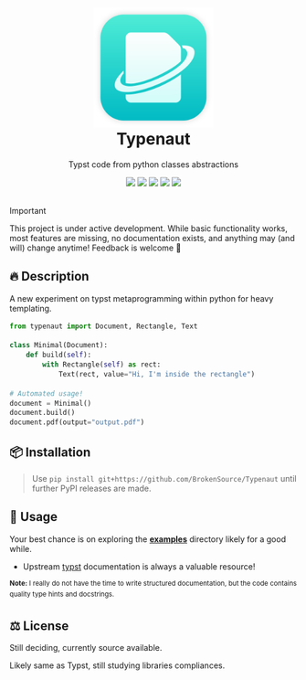 <div align="center">
  <img src="https://raw.githubusercontent.com/BrokenSource/Typenaut/main/typenaut/resources/images/logo.png" width="210">
  <h1 style="margin-top: 0">Typenaut</h1>
  <p>Typst code from python classes abstractions</p>
  <a href="https://pypi.org/project/typenaut/"><img src="https://img.shields.io/pypi/v/typenaut?label=PyPI&color=blue"></a>
  <a href="https://pypi.org/project/typenaut/"><img src="https://img.shields.io/pypi/dw/typenaut?label=Installs&color=blue"></a>
  <a href="https://github.com/BrokenSource/Typenaut/"><img src="https://img.shields.io/github/v/tag/BrokenSource/Typenaut?label=GitHub&color=orange"></a>
  <a href="https://github.com/BrokenSource/Typenaut/stargazers/"><img src="https://img.shields.io/github/stars/BrokenSource/Typenaut?label=Stars&style=flat&color=orange"></a>
  <a href="https://discord.gg/KjqvcYwRHm"><img src="https://img.shields.io/discord/1184696441298485370?label=Discord&style=flat&color=purple"></a>
  <br>
  <br>
</div>

> [!IMPORTANT]
> This project is under active development. While basic functionality works, most features are missing, no documentation exists, and anything may (and will) change anytime! Feedback is welcome 🙂

## 🔥 Description

A new experiment on typst metaprogramming within python for heavy templating.

```python
from typenaut import Document, Rectangle, Text

class Minimal(Document):
    def build(self):
        with Rectangle(self) as rect:
            Text(rect, value="Hi, I'm inside the rectangle")

# Automated usage!
document = Minimal()
document.build()
document.pdf(output="output.pdf")
```

## 📦 Installation

> Use `pip install git+https://github.com/BrokenSource/Typenaut` until further PyPI releases are made.

## 🚀 Usage

Your best chance is on exploring the [**examples**](../examples) directory likely for a good while.

- Upstream [typst](https://typst.app/docs/) documentation is always a valuable resource!

<sup><b>Note:</b> I really do not have the time to write structured documentation, but the code contains quality type hints and docstrings.</sup>

## ⚖️ License

Still deciding, currently source available.

Likely same as Typst, still studying libraries compliances.
